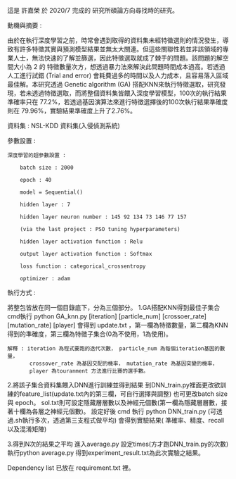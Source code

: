這是 許嘉榮 於 2020/7 完成的 研究所碩論方向尋找時的研究。

動機與摘要 :

由於在執行深度學習之前，時常會遇到取得的資料集未經特徵選則的情況發生，導致有許多特徵其實與預測模型結果並無太大關連。但這些關聯性若並非該領域的專業人士，無法快速的了解並篩選，因此特徵選取就成了棘手的問題。該問題的解空間大小為 2 的 特徵數量次方，想透過暴力法來解決此問題時間成本過高。若透過人工進行試錯 (Trial and error) 會耗費過多的時間以及人力成本，且容易落入區域最佳解。本研究透過 Genetic algorithm (GA) 搭配KNN來執行特徵選取，研究發現，若未透過特徵選取，而將整個資料集皆餵入深度學習模型，100次的執行結果準確率只在 77.2%，若透過基因演算法來進行特徵選擇後的100次執行結果準確度則在 79.96%，實驗結果準確度上升了2.76%。

資料集 : NSL-KDD 資料集(入侵偵測系統)

參數設置 : 

    深度學習的超參數設置 :

        batch size : 2000 

        epoch : 40

        model = Sequential()

        hidden layer : 7

        hidden layer neuron number : 145 92 134 73 146 77 157 

        (via the last project : PSO tuning hyperparameters)

        hidden layer activation function : Relu

        output layer activation function : Softmax

        loss function : categorical_crossentropy
        
        optimizer : adam 

執行方式 : 

將整包皆放在同一個目錄底下，分為三個部分。
1.GA搭配KNN得到最佳子集合
    cmd執行 python GA_knn.py [iteration] [particle_num] [crossoer_rate] [mutation_rate] [player]
    會得到 update.txt ，第一欄為特徵數量，第二欄為KNN得到的準確度，第三欄為特徵子集合(0為不使用，1為使用)。

    解釋 : iteration 為程式要跑的迭代次數， particle_num 為每個iteration基因的數量， 
           crossover_rate 為基因交配的機率， mutation_rate 為基因突變的機率， 
           player 為touranment 方法進行比賽的選手數。

2.將該子集合資料集餵入DNN進行訓練並得到結果
    到DNN_train.py裡面更改欲訓練的feature_list(update.txt內的第三欄，可自行選擇與調整)
    也可更改batch size 與 epoch。
    sol.txt則可設定隱藏層層數以及神經元個數(第一欄為隱藏層層數，接著十欄為各層之神經元個數)。
    設定好後 cmd 執行 python DNN_train.py (可透過.sh執行多次，透過第三支程式做平均)
    會得到實驗結果( 準確率、精度、recall以及混淆矩陣)

3.得到N次的結果之平均
    進入average.py 設定times(方才跑DNN_train.py的次數)
    執行python average.py 
    得到experiment_result.txt為此次實驗之結果。


Dependency list 已放在 requirement.txt 裡。
